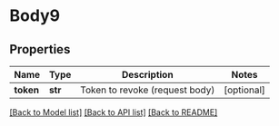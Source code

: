 # Body9

## Properties
Name | Type | Description | Notes
------------ | ------------- | ------------- | -------------
**token** | **str** | Token to revoke (request body) | [optional] 

[[Back to Model list]](../README.md#documentation-for-models) [[Back to API list]](../README.md#documentation-for-api-endpoints) [[Back to README]](../README.md)

